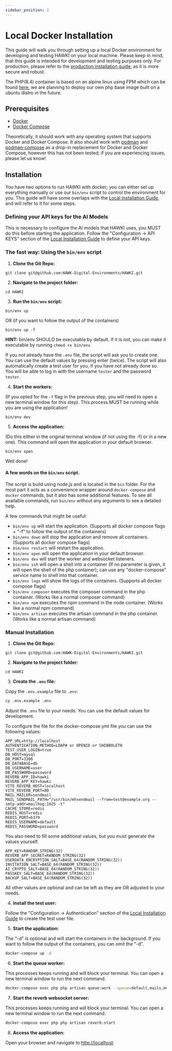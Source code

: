 ```yaml
---
sidebar_position: 2
---
```


# Local Docker Installation

This guide will walk you through setting up a local Docker environment for developing and testing HAWKI on your local machine.
Please keep in mind, that this guide is intended for development and testing purposes only. For production,
please refer to the [production installation guide](Docker%20Deployment.md), as it is more secure and robust.

The PHP(8.4) container is based on an alpine linux using FPM which can be found [here](https://github.com/Neunerlei/docker-php),
we are planning to deploy our own php base image built on a ubuntu distro in the future.

## Prerequisites

- [Docker](https://docs.docker.com/get-docker/)
- [Docker Compose](https://docs.docker.com/compose/install/)

Theoretically, it should work with any operating system that supports Docker and Docker Compose.
It also should work with [podman](https://podman.io/) and [podman-compose](https://docs.podman.io/en/latest/markdown/podman-compose.1.html)
as a drop-in replacement for Docker and Docker Compose, however this has not been tested; if you are experiencing issues, please let us know!

## Installation

You have two options to run HAWKI with docker; you can either set up everything manually or use our `bin/env` script to 
control the environment for you. This guide will have some overlaps with the [Local Installation Guide](Local%20Installation.md),
and will refer to it for some steps.

### Defining your API keys for the AI Models

This is necessary to configure the AI models that HAWKI uses, you MUST do this before starting the application.
Follow the "Configuration -> API KEYS" section of the [Local Installation Guide](Local%20Installation.md) to define your API keys.

### The fast way: Using the `bin/env` script

1. **Clone the Git Repo:**

```
git clone git@github.com:HAWK-Digital-Environments/HAWKI.git
```

2. **Navigate to the project folder:**

```
cd HAWKI
```

3. **Run the `bin/env` script:**

```
bin/env up
```
OR (if you want to follow the output of the containers)
```
bin/env up -f
```

**HINT:** bin/env SHOULD be executable by default. If it is not, you can make it executable by running `chmod +x bin/env`.

If you not already have the `.env` file, the script will ask you to create one. You can use the default values by pressing enter (twice).
The script will also automatically create a test user for you, if you have not already done so. 
You will be able to log in with the username `tester` and the password `tester`.

4. **Start the workers:**

(If you opted for the `-f` flag in the previous step, you will need to open a new terminal window for this step).
This process MUST be running while you are using the application!
```
bin/env dev
```

5. **Access the application:**

(Do this either in the original terminal window (if not using the -f) or in a new one).
This command will open the application in your default browser.
```
bin/env open
```

Well done!

#### A few words on the `bin/env` script.

The script is build using node.js and is located in the `bin` folder.
For the most part it acts as a convenience wrapper around `docker-compose` and `docker` commands, but it also has some additional features.
To see all available commands, run `bin/env` without any arguments to see a detailed help.

A few commands that might be useful:

- `bin/env up` will start the application. (Supports all docker compose flags + "-f" to follow the output of the containers)
- `bin/env down` will stop the application and remove all containers. (Supports all docker compose flags)
- `bin/env restart` will restart the application.
- `bin/env open` will open the application in your default browser.
- `bin/env dev` will start the worker and websocket listeners.
- `bin/env ssh` will open a shell into a container (If no parameter is given, it will open the shell of the php container); can use any "docker-compose" service name to shell into that container.
- `bin/env logs` will show the logs of the containers. (Supports all docker compose flags)
- `bin/env composer` executes the composer command in the php container. (Works like a normal composer command)
- `bin/env npm` executes the npm command in the node container. (Works like a normal npm command)
- `bin/env artisan` executes the artisan command in the php container. (Works like a normal artisan command)

### Manual Installation

1. **Clone the Git Repo:**

```
git clone git@github.com:HAWK-Digital-Environments/HAWKI.git
```

2. **Navigate to the project folder:**

```
cd HAWKI
```

3. **Create the `.env` file:**

Copy the `.env.example` file to `.env`:

```bash
cp .env.example .env
```

Adjust the `.env` file to your needs. You can use the default values for development.

To configure the file for the docker-compose.yml file you can use the following values:

```dotenv
APP_URL=http://localhost
AUTHENTICATION_METHOD=LDAP# or OPENID or SHIBBOLETH
TEST_USER_LOGIN=true
DB_HOST=mysql
DB_PORT=3306
DB_DATABASE=db
DB_USERNAME=user
DB_PASSWORD=password
REVERB_APP_ID=hawki
REVERB_APP_KEY=hawki
VITE_REVERB_HOST=localhost
VITE_REVERB_PORT=80
MAIL_MAILER=sendmail
MAIL_SENDMAIL_PATH="/usr/bin/mhsendmail --from=test@example.org --smtp-addr=mailhog:1025 -t"
CACHE_STORE=redis
REDIS_HOST=redis
REDIS_PORT=6379
REDIS_USERNAME=default
REDIS_PASSWORD=password
```

You also need to fill some additional values, but you must generate the values yourself.
```dotenv
APP_KEY=RANDOM_STRING(32)
REVERB_APP_SECRET=RANDOM_STRING(32)
USERDATA_ENCRYPTION_SALT=BASE_64(RANDOM_STRING(32))
INVITATION_SALT=BASE_64(RANDOM_STRING(32))
AI_CRYPTO_SALT=BASE_64(RANDOM_STRING(32))
PASSKEY_SALT=BASE_64(RANDOM_STRING(32))
BACKUP_SALT=BASE_64(RANDOM_STRING(32))
```

All other values are optional and can be left as they are OR adjusted to your needs.

4. **Install the test user:**

Follow the "Configuration -> Authentication" section of the [Local Installation Guide](Local%20Installation.md) to create 
the test user file.

5. **Start the application:**

The "-d" is optional and will start the containers in the background. If you want to follow the output of the containers, you can omit the "-d".
```bash
docker-compose up -d
```

6. **Start the queue worker:**

This processes keeps running and will block your terminal. You can open a new terminal window to run the next command.
```bash
docker-compose exec php php artisan queue:work --queue=default,mails,message_broadcast
```

7. **Start the reverb websocket server:**

This processes keeps running and will block your terminal. You can open a new terminal window to run the next command.
```bash
docker-compose exec php php artisan reverb:start
```

8. **Access the application:**

Open your browser and navigate to [http://localhost](http://localhost).
